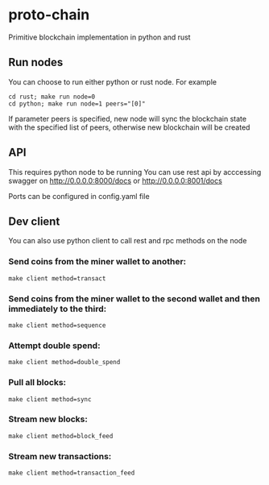 # proto-chain

Primitive blockchain implementation in python and rust

## Run nodes
You can choose to run either python or rust node. For example
```
cd rust; make run node=0
cd python; make run node=1 peers="[0]"
```
If parameter peers is specified, new node will sync the blockchain state with the specified list of peers, otherwise new blockchain will be created

## API
This requires python node to be running
You can use rest api by acccessing swagger on http://0.0.0.0:8000/docs or http://0.0.0.0:8001/docs

Ports can be configured in config.yaml file

## Dev client
You can also use python client to call rest and rpc methods on the node

### Send coins from the miner wallet to another:
```
make client method=transact
```
### Send coins from the miner wallet to the second wallet and then immediately to the third:
```
make client method=sequence
```
### Attempt double spend:
```
make client method=double_spend
```
### Pull all blocks:
```
make client method=sync
```
### Stream new blocks:
```
make client method=block_feed
```
### Stream new transactions:
```
make client method=transaction_feed
```

